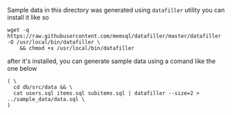 Sample data in this directory was generated using `datafiller` utility
you can install it like so

```shell
wget -q https://raw.githubusercontent.com/memsql/datafiller/master/datafiller -O /usr/local/bin/datafiller \
	&& chmod +x /usr/local/bin/datafiller
```

after it's installed, you can generate sample data using a comand like the one below

```shell
( \
  cd db/src/data && \
  cat users.sql items.sql subitems.sql | datafiller --size=2 > ../sample_data/data.sql \
)
```